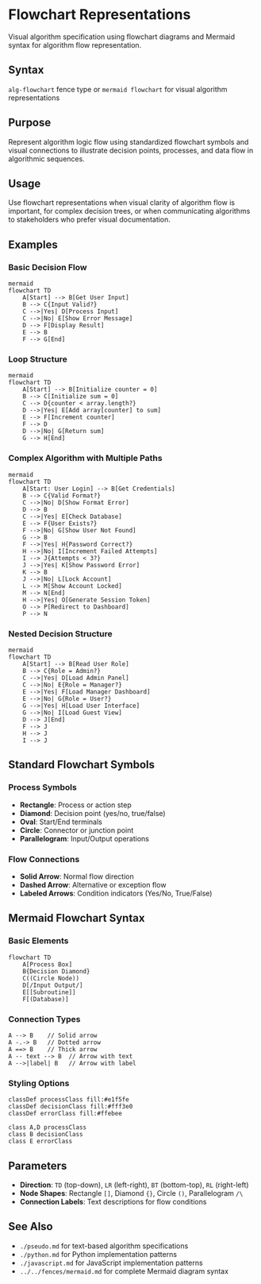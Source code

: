 # Flowchart Representations
Visual algorithm specification using flowchart diagrams and Mermaid syntax for algorithm flow representation.

## Syntax
`alg-flowchart` fence type or `mermaid flowchart` for visual algorithm representations

## Purpose
Represent algorithm logic flow using standardized flowchart symbols and visual connections to illustrate decision points, processes, and data flow in algorithmic sequences.

## Usage
Use flowchart representations when visual clarity of algorithm flow is important, for complex decision trees, or when communicating algorithms to stakeholders who prefer visual documentation.

## Examples

### Basic Decision Flow
```alg-flowchart
mermaid
flowchart TD
    A[Start] --> B[Get User Input]
    B --> C{Input Valid?}
    C -->|Yes| D[Process Input]
    C -->|No| E[Show Error Message]
    D --> F[Display Result]
    E --> B
    F --> G[End]
```

### Loop Structure
```alg-flowchart
mermaid
flowchart TD
    A[Start] --> B[Initialize counter = 0]
    B --> C[Initialize sum = 0]
    C --> D{counter < array.length?}
    D -->|Yes| E[Add array[counter] to sum]
    E --> F[Increment counter]
    F --> D
    D -->|No| G[Return sum]
    G --> H[End]
```

### Complex Algorithm with Multiple Paths
```alg-flowchart
mermaid
flowchart TD
    A[Start: User Login] --> B[Get Credentials]
    B --> C{Valid Format?}
    C -->|No| D[Show Format Error]
    D --> B
    C -->|Yes| E[Check Database]
    E --> F{User Exists?}
    F -->|No| G[Show User Not Found]
    G --> B
    F -->|Yes| H{Password Correct?}
    H -->|No| I[Increment Failed Attempts]
    I --> J{Attempts < 3?}
    J -->|Yes| K[Show Password Error]
    K --> B
    J -->|No| L[Lock Account]
    L --> M[Show Account Locked]
    M --> N[End]
    H -->|Yes| O[Generate Session Token]
    O --> P[Redirect to Dashboard]
    P --> N
```

### Nested Decision Structure
```alg-flowchart
mermaid
flowchart TD
    A[Start] --> B[Read User Role]
    B --> C{Role = Admin?}
    C -->|Yes| D[Load Admin Panel]
    C -->|No| E{Role = Manager?}
    E -->|Yes| F[Load Manager Dashboard]
    E -->|No| G{Role = User?}
    G -->|Yes| H[Load User Interface]
    G -->|No| I[Load Guest View]
    D --> J[End]
    F --> J
    H --> J
    I --> J
```

## Standard Flowchart Symbols

### Process Symbols
- **Rectangle**: Process or action step
- **Diamond**: Decision point (yes/no, true/false)
- **Oval**: Start/End terminals
- **Circle**: Connector or junction point
- **Parallelogram**: Input/Output operations

### Flow Connections
- **Solid Arrow**: Normal flow direction
- **Dashed Arrow**: Alternative or exception flow
- **Labeled Arrows**: Condition indicators (Yes/No, True/False)

## Mermaid Flowchart Syntax

### Basic Elements
```syntax
flowchart TD
    A[Process Box]
    B{Decision Diamond}
    C((Circle Node))
    D[/Input Output/]
    E[[Subroutine]]
    F[(Database)]
```

### Connection Types
```syntax
A --> B    // Solid arrow
A -.-> B   // Dotted arrow
A ==> B    // Thick arrow
A -- text --> B  // Arrow with text
A -->|label| B   // Arrow with label
```

### Styling Options
```syntax
classDef processClass fill:#e1f5fe
classDef decisionClass fill:#fff3e0
classDef errorClass fill:#ffebee

class A,D processClass
class B decisionClass
class E errorClass
```

## Parameters
- **Direction**: `TD` (top-down), `LR` (left-right), `BT` (bottom-top), `RL` (right-left)
- **Node Shapes**: Rectangle `[]`, Diamond `{}`, Circle `()`, Parallelogram `/\`
- **Connection Labels**: Text descriptions for flow conditions

## See Also
- `./pseudo.md` for text-based algorithm specifications
- `./python.md` for Python implementation patterns
- `./javascript.md` for JavaScript implementation patterns
- `../../fences/mermaid.md` for complete Mermaid diagram syntax